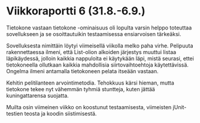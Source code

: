 Viikkoraportti 6 (31.8.-6.9.)
==============================

Tietokone vastaan tietokone -ominaisuus oli lopulta varsin helppo toteuttaa
sovellukseen ja se osoittautuikin testaamisessa ensiarvoisen tärkeäksi.

Sovelluksesta nimittäin löytyi viimeisellä viikolla melko paha virhe. Pelipuuta
rakennettaessa ilmeni, että List-olion alkoiden järjestys muuttui listaa
läpikäydessä, jolloin kaikkia nappuloita ei käytykään läpi, mistä seurasi,
ettei tietokoneella ollutkaan kaikkia mahdollisia siirtovaihtoehtoja
käytettävissä. Ongelma ilmeni antamalla tietokoneen pelata itseään vastaan.

Kehitin pelitilanteen arvointimetodia. Tehokkuus kärsi hieman, mutta
tietokone tekee nyt vähemmän tyhmiä stuntteja, kuten jättää kuningattarensa
suojatta.

Muilta osin viimeinen viikko on koostunut testaamisesta, viimeisten jUnit-
testien teosta ja koodin siistimisestä.

